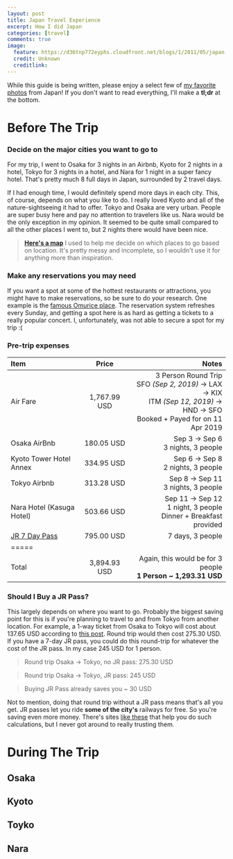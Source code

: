 ```yaml
---
layout: post
title: Japan Travel Experience
excerpt: How I did Japan
categories: [travel]
comments: true
image:
  feature: https://d36tnp772eyphs.cloudfront.net/blogs/1/2011/05/japan-1200x729.jpg
  credit: Unknown
  creditlink: 
---
```


While this guide is being written, please enjoy a select few of [my favorite photos](https://twitter.com/BubblyBryan/status/1172358980577853440) from Japan!
If you don't want to read everything, I'll make a **tl;dr** at the bottom.

# Before The Trip

### Decide on the major cities you want to go to

For my trip, I went to Osaka for 3 nights in an Airbnb, Kyoto for 2 nights 
in a hotel, Tokyo for 3 nights in a hotel, and Nara for 1 night in a super fancy hotel. That's pretty much 8 full days in Japan, surrounded by 2
travel days.

If I had enough time, I would definitely spend more days in each city. This, of course, depends on what you like to do.
I really loved Kyoto and all of the nature-sightseeing it had to offer. Tokyo and Osaka are very urban. People are super
busy here and pay no attention to travelers like us. Nara would be the only exception in my opinion. It seemed to be quite small
compared to all the other places I went to, but 2 nights there would have been nice. 

> **[Here's a map](https://drive.google.com/open?id=1qYCU4fRZ74ZdszENeX4Vh2xmz0mlJC8i)** I used to help me decide on 
which places to go based on location. It's pretty messy and incomplete, so I wouldn't use it for anything more than 
inspiration. 

### Make any reservations you may need

If you want a spot at some of the hottest restaurants or attractions, you might have to make reservations, so be sure to 
do your research. One example is the [famous Omurice place](http://dongree.xsrv.jp/kichikichi/reserve/notes-on-reservation/).
The reservation system refreshes every Sunday, and getting a spot here is as hard as getting a tickets to a really popular
concert. I, unfortunately, was not able to secure a spot for my trip :(

### Pre-trip expenses

| Item | Price | Notes |
|:--------|:-------:|--------:|
| Air Fare | 1,767.99 USD | 3 Person Round Trip<br> SFO *(Sep 2, 2019)* &#8594; LAX &#8594; KIX <br> ITM *(Sep 12, 2019)* &#8594; HND &#8594; SFO<br> Booked + Payed for on 11 Apr 2019|
| Osaka AirBnb | 180.05 USD | Sep 3 &#8594; Sep 6 <br> 3 nights, 3 people |
| Kyoto Tower Hotel Annex | 334.95 USD | Sep 6 &#8594; Sep 8 <br> 2 nights, 3 people |
| Tokyo Airbnb | 313.28 USD | Sep 8 &#8594; Sep 11 <br> 3 nights, 3 people |
| Nara Hotel (Kasuga Hotel) | 503.66 USD | Sep 11 &#8594; Sep 12 <br> 1 night, 3 people <br> Dinner + Breakfast provided |
| [JR 7 Day Pass](https://www.iace-usa.com/index.php/en/jrpass/ticketssale) | 795.00 USD | 7 days, 3 people |
|=====
|Total |3,894.93 USD | Again, this would be for 3 people<br> **1 Person ~ 1,293.31 USD** |

### Should I Buy a JR Pass?

This largely depends on where you want to go. Probably the biggest saving point for this is if you're planning to travel
to and from Tokyo from another location. For example, a 1-way ticket from Osaka to Tokyo will cost about 137.65 USD 
according to [this post](https://tokyocheapo.com/travel/transport/tokyo-to-osaka-fast-cheap/). Round trip would then 
cost 275.30 USD. If you have a 7-day JR pass, you could do this round-trip for whatever the cost of the JR pass. In my
case 245 USD for 1 person. 

> Round trip Osaka &#8594; Tokyo, no JR pass: 275.30 USD

> Round trip Osaka &#8594; Tokyo, JR pass: 245 USD

> Buying JR Pass already saves you ~ 30 USD

Not to mention, doing that round trip without a JR pass means that's all you get. JR passes let you ride 
**some of the city's** railways for free. So you're saving even more money. 
There's sites [like these](https://www.japan-guide.com/railpass/) that help you do such calculations, but
I never got around to really trusting them. 

# During The Trip
## Osaka
## Kyoto
## Toyko
## Nara